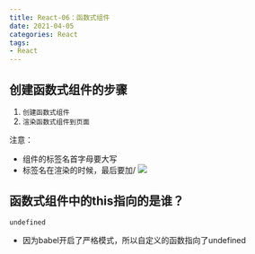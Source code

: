 ```yaml
---
title: React-06：函数式组件
date: 2021-04-05
categories: React
tags: 
- React
---
```

## 创建函数式组件的步骤
1. `创建函数式组件`
2. `渲染函数式组件到页面`

注意：
* 组件的标签名首字母要大写
* 标签名在渲染的时候，最后要加/
![](https://img-blog.csdnimg.cn/img_convert/22ffe20c08a7f36a6bcf27c5ff970eaa.png)

## 函数式组件中的this指向的是谁？
`undefined`
* 因为babel开启了严格模式，所以自定义的函数指向了undefined
